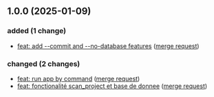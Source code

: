 ## 1.0.0 (2025-01-09)

### added (1 change)

- [feat: add --commit and --no-database features](https://ci.linagora.com/linagora/devops/gitlab-manager/gitlab-monitor/-/commit/6d31573150f03be08225d3efdf1d7b5deb1c0bcb) ([merge request](https://ci.linagora.com/linagora/devops/gitlab-manager/gitlab-monitor/-/merge_requests/1))

### changed (2 changes)

- [feat: run app by command](https://ci.linagora.com/linagora/devops/gitlab-manager/gitlab-monitor/-/commit/d7b9aa3c8d22cab3c57000b5405cf864a6bdb86c) ([merge request](https://ci.linagora.com/linagora/devops/gitlab-manager/gitlab-monitor/-/merge_requests/1))
- [feat: fonctionalité scan_project et base de donnee](https://ci.linagora.com/linagora/devops/gitlab-manager/gitlab-monitor/-/commit/3a044bf8246a9c6d6f993993ed5a592ceda347e9) ([merge request](https://ci.linagora.com/linagora/devops/gitlab-manager/gitlab-monitor/-/merge_requests/1))

